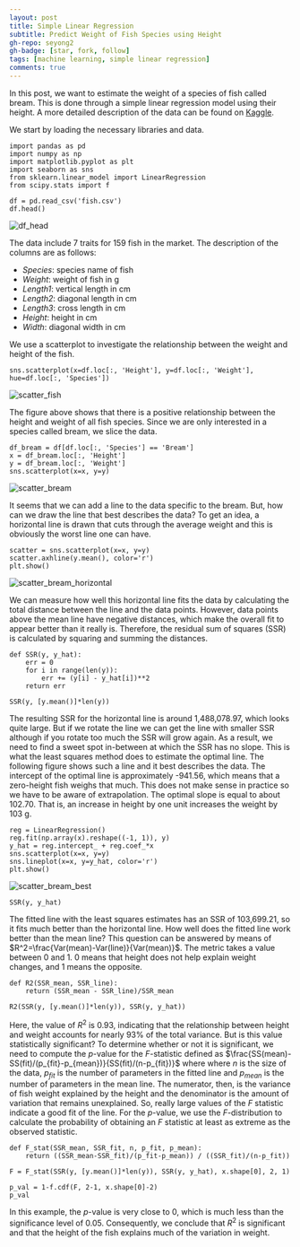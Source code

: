 ```yaml
---
layout: post
title: Simple Linear Regression 
subtitle: Predict Weight of Fish Species using Height
gh-repo: seyong2
gh-badge: [star, fork, follow]
tags: [machine learning, simple linear regression]
comments: true
---
```


In this post, we want to estimate the weight of a species of fish called bream. This is done through a simple linear regression model using their height. A more detailed description of the data can be found on [Kaggle](https://www.kaggle.com/datasets/aungpyaeap/fish-market?resource=download).

We start by loading the necessary libraries and data.

```
import pandas as pd
import numpy as np
import matplotlib.pyplot as plt
import seaborn as sns
from sklearn.linear_model import LinearRegression
from scipy.stats import f

df = pd.read_csv('fish.csv')
df.head()
```
![df_head](https://github.com/seyong2/seyong2.github.io/blob/master/assets/img/figures_simple_linear_regression/df_head.png?raw=true)

The data include 7 traits for 159 fish in the market. The description of the columns are as follows:

- *Species*: species name of fish
- *Weight*: weight of fish in g
- *Length1*: vertical length in cm
- *Length2*: diagonal length in cm
- *Length3*: cross length in cm
- *Height*: height in cm
- *Width*: diagonal width in cm

We use a scatterplot to investigate the relationship between the weight and height of the fish.

```
sns.scatterplot(x=df.loc[:, 'Height'], y=df.loc[:, 'Weight'], hue=df.loc[:, 'Species'])
```
![scatter_fish](https://github.com/seyong2/seyong2.github.io/blob/master/assets/img/figures_simple_linear_regression/scatter_fish.png?raw=true)

The figure above shows that there is a positive relationship between the height and weight of all fish species. Since we are only interested in a species called bream, we slice the data.

```
df_bream = df[df.loc[:, 'Species'] == 'Bream']
x = df_bream.loc[:, 'Height']
y = df_bream.loc[:, 'Weight']
sns.scatterplot(x=x, y=y)
```

![scatter_bream](https://github.com/seyong2/seyong2.github.io/blob/master/assets/img/figures_simple_linear_regression/scatter_bream.png?raw=true)

It seems that we can add a line to the data specific to the bream. But, how can we draw the line that best describes the data? To get an idea, a horizontal line is drawn that cuts through the average weight and this is obviously the worst line one can have. 

```
scatter = sns.scatterplot(x=x, y=y)
scatter.axhline(y.mean(), color='r')
plt.show()
```

![scatter_bream_horizontal](https://github.com/seyong2/seyong2.github.io/blob/master/assets/img/figures_simple_linear_regression/scatter_bream_horizontal.png?raw=true)


We can measure how well this horizontal line fits the data by calculating the total distance between the line and the data points. However, data points above the mean line have negative distances, which make the overall fit to appear better than it really is. Therefore, the residual sum of squares (SSR) is calculated by squaring and summing the distances.

```
def SSR(y, y_hat):
    err = 0
    for i in range(len(y)):
        err += (y[i] - y_hat[i])**2
    return err

SSR(y, [y.mean()]*len(y))
```

The resulting SSR for the horizontal line is around 1,488,078.97, which looks quite large. But if we rotate the line we can get the line with smaller SSR although if you rotate too much the SSR will grow again. As a result, we need to find a sweet spot in-between at which the SSR has no slope. This is what the least squares method does to estimate the optimal line. The following figure shows such a line and it best describes the data. The intercept of the optimal line is approximately -941.56, which means that a zero-height fish weighs that much. This does not make sense in practice so we have to be aware of extrapolation. The optimal slope is equal to about 102.70. That is, an increase in height by one unit increases the weight by 103 g.

```
reg = LinearRegression()
reg.fit(np.array(x).reshape((-1, 1)), y)
y_hat = reg.intercept_ + reg.coef_*x
sns.scatterplot(x=x, y=y)
sns.lineplot(x=x, y=y_hat, color='r')
plt.show()
```

![scatter_bream_best](https://github.com/seyong2/seyong2.github.io/blob/master/assets/img/figures_simple_linear_regression/scatter_bream_best.png?raw=true)

```
SSR(y, y_hat)
```
The fitted line with the least squares estimates has an SSR of 103,699.21, so it fits much better than the horizontal line. How well does the fitted line work better than the mean line? This question can be answered by means of $R^2=\frac{Var(mean)-Var(line)}{Var(mean)}$. The metric takes a value between 0 and 1. 0 means that height does not help explain weight changes, and 1 means the opposite.

```
def R2(SSR_mean, SSR_line):
    return (SSR_mean - SSR_line)/SSR_mean

R2(SSR(y, [y.mean()]*len(y)), SSR(y, y_hat))
```

Here, the value of $R^2$ is 0.93, indicating that the relationship between height and weight accounts for nearly 93% of the total variance. But is this value statistically significant? To determine whether or not it is significant, we need to compute the $p$-value for the $F$-statistic defined as $\frac{SS(mean)-SS(fit)/(p_{fit}-p_{mean})}{SS(fit)/(n-p_{fit})}$ where where $n$ is the size of the data, $p_{fit}$ is the number of parameters in the fitted line and $p_{mean}$ is the number of parameters in the mean line. The numerator, then, is the variance of fish weight explained by the height and the denominator is the amount of variation that remains unexplained. So, really large values of the $F$ statistic indicate a good fit of the line. For the $p$-value, we use the $F$-distribution to calculate the probability of obtaining an $F$ statistic at least as extreme as the observed statistic.

```
def F_stat(SSR_mean, SSR_fit, n, p_fit, p_mean):
    return ((SSR_mean-SSR_fit)/(p_fit-p_mean)) / ((SSR_fit)/(n-p_fit))

F = F_stat(SSR(y, [y.mean()]*len(y)), SSR(y, y_hat), x.shape[0], 2, 1)

p_val = 1-f.cdf(F, 2-1, x.shape[0]-2)
p_val
```

In this example, the $p$-value is very close to 0, which is much less than the significance level of 0.05. Consequently, we conclude that $R^2$ is significant and that the height of the fish explains much of the variation in weight.
